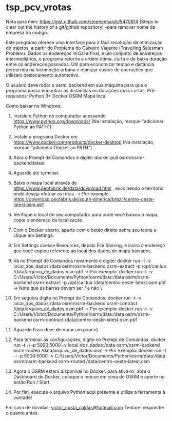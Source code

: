 # tsp_pcv_vrotas

Nota para mim: https://gist.github.com/stephenhardy/5470814 (Steps to clear out the history of a git/github repository)
-para remover nome da empresa do código.

Este programa oferece uma interface para a fácil resolução da otimização de trajetos, a partir do Problema do Caixeiro Viajante (Travelling Salesman Problem). Dados os endereços inicial e final, e um conjunto de endereços intermediários, o programa retorna a ordem ótima, curta e de baixa duração entre os endereços passados. Útil para economizar tempo e distância percorrida na locomoção urbana e otimizar custos de operações que utilizam deslocamento automotivo.

O usuário deve rodar o osrm_backend em sua máquina para que o programa possa encontrar as distâncias ou durações mais curtas.
Pré-requisitos:
Python 3+
Docker
OSRM
Mapa local

Como baixar no Windows:

1. Instale o Python no computador acessando https://www.python.org/downloads/ (Na instalação, marque "adicionar Python ao PATH")

2. Instale o programa Docker em https://www.docker.com/products/docker-desktop (Na instalação, marque "adicionar Docker ao PATH")

3. Abra o Prompt de Comandos e digite: docker pull osrm/osrm-backend:latest

4. Aguarde até terminar.

5. Baixe o mapa local através de https://www.geofabrik.de/data/download.html , escolhendo o território onde deseja efetuar as rotas.
   -> Por exemplo: https://download.geofabrik.de/south-america/brazil/centro-oeste-latest.osm.pbf

6. Verifique o local do seu computador para onde você baixou o mapa, copie o endereço da localização.

7. Com o Docker aberto, aperte com o botão direito sobre seu ícone e clique em Settings.

8. Em Settings acesse Resources, depois File Sharing, e insira o endereço que você copiou referente ao local dos dados de mapa baixados.

9. Vá no Prompt de Comandos novamente e digite: docker run -t -v local_dos_dados:/data osrm/osrm-backend osrm-extract -p /opt/car.lua /data/arquivo_de_dados.osm.pbf
   -> Por exemplo: docker run -t -v C:/Users/Victor/Documents/Python/osrm/data:/data osrm/osrm-backend osrm-extract -p /opt/car.lua /data/centro-oeste-latest.osm.pbf
   -> Note que as barras devem ser / e não \

10. Em seguida digite no Prompt de Comandos: docker run -t -v local_dos_dados:/data osrm/osrm-backend osrm-contract /data/arquivo_de_dados.osm.pbf
   -> Por exemplo: docker run -t -v C:/Users/Victor/Documents/Python/osrm/data:/data osrm/osrm-backend osrm-contract /data/centro-oeste-latest.osm.pbf

11. Aguarde (Isso deve demorar um pouco)

12. Para terminar as configurações, digite no Prompt de Comandos: docker run -t -i -p 5000:5000 -v local_dos_dados:/data osrm/osrm-backend osrm-routed /data/arquivo_de_dados.osm
   -> Por exemplo: docker run -t -i -p 5000:5000 -v C:/Users/Victor/Documents/Python/osrm/data:/data osrm/osrm-backend osrm-routed /data/centro-oeste-latest.osm

13. Agora o OSRM estará disponível no Docker. para ativá-lo, abra o Dashboard do Docker, coloque o mouse em cima do OSRM e aperte no botão Run / Start.

14. Por fim, execute o arquivo Python aqui presente e utilize a ferramenta à vontade!

Em caso de dúvidas: victor_costa_caldas@hotmail.com
Tentarei responder o quanto antes.
